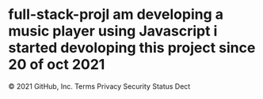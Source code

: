 # full-stack-projI am developing a music player using Javascript i started devoloping this project since 20 of oct 2021

© 2021 GitHub, Inc.
Terms
Privacy
Security
Status
Dect

